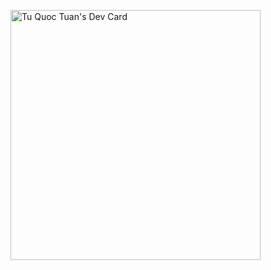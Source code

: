 <a href="https://app.daily.dev/Tuantq"><img src="https://api.daily.dev/devcards/813cf9923e444a529b9862a2639d564d.png?r=9kh" width="400" alt="Tu Quoc Tuan's Dev Card"/></a>
